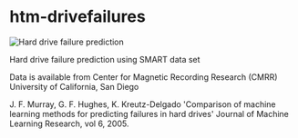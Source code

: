 # htm-drivefailures
![Hard drive failure prediction](https://upload.wikimedia.org/wikipedia/commons/b/b9/Hard_disk_failure.jpeg "Hard drive failures")

Hard drive failure prediction using SMART data set

Data is available from Center for Magnetic Recording Research (CMRR) University of California, San Diego

J. F. Murray, G. F. Hughes, K. Kreutz-Delgado
'Comparison of machine learning methods for predicting failures in hard drives'
Journal of Machine Learning Research, vol 6, 2005.
